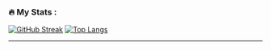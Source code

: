 ### :fire: My Stats :

[![GitHub Streak](http://github-readme-streak-stats.herokuapp.com?user=shuhuiluo&theme=dark)](https://git.io/streak-stats)
[![Top Langs](https://github-readme-stats.vercel.app/api/top-langs/?username=shuhuiluo&layout=compact&theme=vision-friendly-dark)](https://github.com/anuraghazra/github-readme-stats)

---
